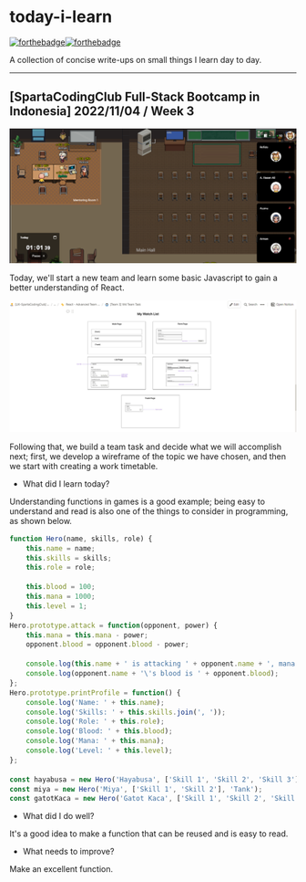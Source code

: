 # today-i-learn

[![forthebadge](https://forthebadge.com/images/badges/built-with-love.svg)](https://wajahatkarim.com)[![forthebadge](https://forthebadge.com/images/badges/makes-people-smile.svg)](https://wajahatkarim.com)

A collection of concise write-ups on small things I learn day to day.

---

## [SpartaCodingClub Full-Stack Bootcamp in Indonesia] 2022/11/04 / Week 3

![image](/images/14.png)

Today, we'll start a new team and learn some basic Javascript to gain a better understanding of React.

![image](/images/15.png)

Following that, we build a team task and decide what we will accomplish next; first, we develop a wireframe of the topic we have chosen, and then we start with creating a work timetable.

- What did I learn today?

Understanding functions in games is a good example; being easy to understand and read is also one of the things to consider in programming, as shown below.

```js
function Hero(name, skills, role) {
    this.name = name;
    this.skills = skills;
    this.role = role;

    this.blood = 100;
    this.mana = 1000;
    this.level = 1;
}
Hero.prototype.attack = function(opponent, power) {
    this.mana = this.mana - power;
    opponent.blood = opponent.blood - power;

    console.log(this.name + ' is attacking ' + opponent.name + ', mana = ' + this.mana);
    console.log(opponent.name + '\'s blood is ' + opponent.blood);
};
Hero.prototype.printProfile = function() {
    console.log('Name: ' + this.name);
    console.log('Skills: ' + this.skills.join(', '));
    console.log('Role: ' + this.role);
    console.log('Blood: ' + this.blood);
    console.log('Mana: ' + this.mana);
    console.log('Level: ' + this.level);
};

const hayabusa = new Hero('Hayabusa', ['Skill 1', 'Skill 2', 'Skill 3'], 'Knight');
const miya = new Hero('Miya', ['Skill 1', 'Skill 2'], 'Tank');
const gatotKaca = new Hero('Gatot Kaca', ['Skill 1', 'Skill 2', 'Skill 3', 'Skill 4'], 'Tank');
```

- What did I do well?

It's a good idea to make a function that can be reused and is easy to read.

- What needs to improve?

Make an excellent function.
